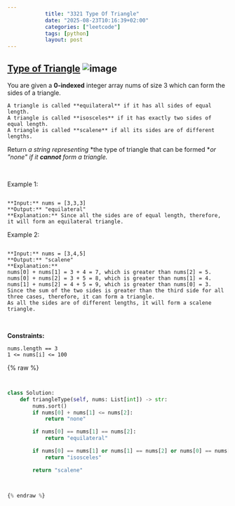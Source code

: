 ```yaml
---
            title: "3321 Type Of Triangle"
            date: "2025-08-23T10:16:39+02:00"
            categories: ["leetcode"]
            tags: [python]
            layout: post
---
```

            
## [Type of Triangle](https://leetcode.com/problems/type-of-triangle) ![image](https://img.shields.io/badge/Difficulty-Easy-brightgreen)

You are given a **0-indexed** integer array nums of size 3 which can form the sides of a triangle.

	A triangle is called **equilateral** if it has all sides of equal length.
	A triangle is called **isosceles** if it has exactly two sides of equal length.
	A triangle is called **scalene** if all its sides are of different lengths.

Return *a string representing* *the type of triangle that can be formed **or *"none"* if it **cannot** form a triangle.*

 

Example 1:

```

**Input:** nums = [3,3,3]
**Output:** "equilateral"
**Explanation:** Since all the sides are of equal length, therefore, it will form an equilateral triangle.

```

Example 2:

```

**Input:** nums = [3,4,5]
**Output:** "scalene"
**Explanation:** 
nums[0] + nums[1] = 3 + 4 = 7, which is greater than nums[2] = 5.
nums[0] + nums[2] = 3 + 5 = 8, which is greater than nums[1] = 4.
nums[1] + nums[2] = 4 + 5 = 9, which is greater than nums[0] = 3. 
Since the sum of the two sides is greater than the third side for all three cases, therefore, it can form a triangle.
As all the sides are of different lengths, it will form a scalene triangle.

```

 

**Constraints:**

	nums.length == 3
	1 <= nums[i] <= 100

{% raw %}


```python


class Solution:
    def triangleType(self, nums: List[int]) -> str:
        nums.sort()
        if nums[0] + nums[1] <= nums[2]:
            return "none"

        if nums[0] == nums[1] == nums[2]:
            return "equilateral"

        if nums[0] == nums[1] or nums[1] == nums[2] or nums[0] == nums[2]:
            return "isosceles"

        return "scalene"
        


{% endraw %}
```
